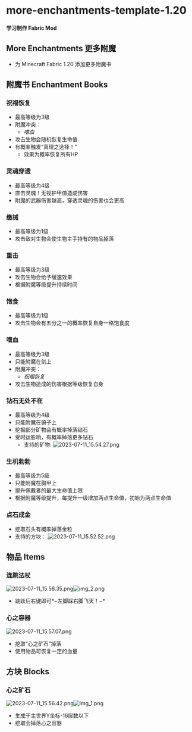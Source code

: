﻿# more-enchantments-template-1.20
#### 学习制作 Fabric Mod
## More Enchantments 更多附魔
- 为 Minecraft Fabric 1.20 添加更多附魔书
## 附魔书 Enchantment Books
### 祝福恢复
- 最高等级为3级
- 附魔冲突：
  - *嗜血*
- 攻击生物会随机恢复生命值
- 有概率触发“真理之选择！”
  - 效果为概率恢复所有HP
### 灵魂穿透
- 最高等级为4级
- 直击灵魂！无视护甲值造成伤害
- 附魔的武器伤害越高，穿透灵魂的伤害也会更高
### 缴械
- 最高等级为1级
- 攻击敌对生物会使生物主手持有的物品掉落
### 重击
- 最高等级为3级
- 攻击生物会给予缓速效果
- 根据附魔等级提升持续时间
### 饱食
- 最高等级为1级
- 攻击生物会有五分之一的概率恢复自身一格饱食度
### 嗜血
- 最高等级为3级
- 只能附魔在剑上
- 附魔冲突：
  - *祝福恢复*
- 攻击生物造成的伤害根据等级恢复自身
### 钻石无处不在
- 最高等级为4级
- 只能附魔在镐子上
- 挖掘部分矿物会有概率掉落钻石
- 受时运影响，有概率掉落更多钻石
  - 支持的矿物:
  ![2023-07-11_15.54.27.png](pic%2F2023-07-11_15.54.27.png)
### 生机勃勃
- 最高等级为5级
- 只能附魔在胸甲上
- 提升佩戴者的最大生命值上限
- 根据附魔等级提升，每提升一级增加两点生命值，初始为两点生命值
### 点石成金
- 挖取石头有概率掉落金粒
- 支持的方块：
![2023-07-11_15.52.52.png](pic%2F2023-07-11_15.52.52.png)
## 物品 Items
### 连跳法杖
![2023-07-11_15.58.35.png](pic%2F2023-07-11_15.58.35.png)![img_2.png](img_2.png)
- 跳跃后右键即可*~左脚踩右脚飞天！~*
### 心之容器
![2023-07-11_15.57.07.png](pic%2F2023-07-11_15.57.07.png)
- 挖取“心之矿石”掉落
- 使用物品可恢复一定的血量
## 方块 Blocks
### 心之矿石
![2023-07-11_15.56.42.png](pic%2F2023-07-11_15.56.42.png)![img_1.png](img_1.png)
- 生成于主世界Y坐标-16层数以下
- 挖取会掉落心之容器
